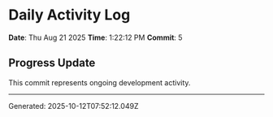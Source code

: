 # Daily Activity Log

**Date**: Thu Aug 21 2025
**Time**: 1:22:12 PM
**Commit**: 5

## Progress Update

This commit represents ongoing development activity.

---
Generated: 2025-10-12T07:52:12.049Z
